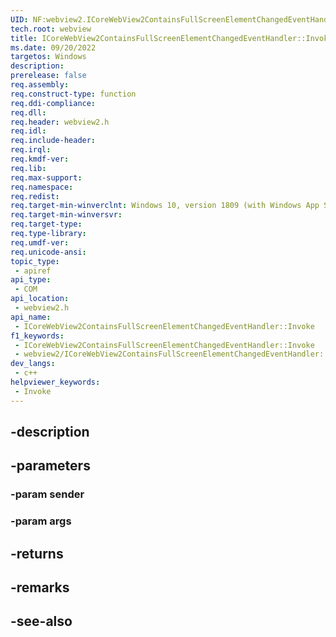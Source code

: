 ```yaml
---
UID: NF:webview2.ICoreWebView2ContainsFullScreenElementChangedEventHandler.Invoke
tech.root: webview
title: ICoreWebView2ContainsFullScreenElementChangedEventHandler::Invoke
ms.date: 09/20/2022
targetos: Windows
description: 
prerelease: false
req.assembly: 
req.construct-type: function
req.ddi-compliance: 
req.dll: 
req.header: webview2.h
req.idl: 
req.include-header: 
req.irql: 
req.kmdf-ver: 
req.lib: 
req.max-support: 
req.namespace: 
req.redist: 
req.target-min-winverclnt: Windows 10, version 1809 (with Windows App SDK 1.1 or later)
req.target-min-winversvr: 
req.target-type: 
req.type-library: 
req.umdf-ver: 
req.unicode-ansi: 
topic_type:
 - apiref
api_type:
 - COM
api_location:
 - webview2.h
api_name:
 - ICoreWebView2ContainsFullScreenElementChangedEventHandler::Invoke
f1_keywords:
 - ICoreWebView2ContainsFullScreenElementChangedEventHandler::Invoke
 - webview2/ICoreWebView2ContainsFullScreenElementChangedEventHandler::Invoke
dev_langs:
 - c++
helpviewer_keywords:
 - Invoke
---
```


## -description

## -parameters

### -param sender

### -param args

## -returns

## -remarks

## -see-also

